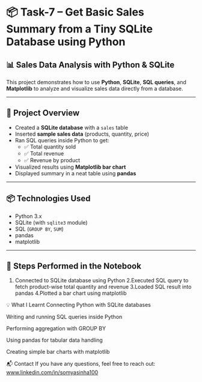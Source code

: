 # 📦 Task-7 – Get Basic Sales Summary from a Tiny SQLite Database using Python

## 📊 Sales Data Analysis with Python & SQLite

This project demonstrates how to use **Python**, **SQLite**, **SQL queries**, and **Matplotlib** to analyze and visualize sales data directly from a database.

---

## 📁 Project Overview

- Created a **SQLite database** with a `sales` table  
- Inserted **sample sales data** (products, quantity, price)  
- Ran SQL queries inside Python to get:
  - ✅ Total quantity sold
  - ✅ Total revenue
  - ✅ Revenue by product
- Visualized results using **Matplotlib bar chart**
- Displayed summary in a neat table using **pandas**

---

## 📦 Technologies Used

- Python 3.x  
- SQLite (with `sqlite3` module)  
- SQL (`GROUP BY`, `SUM`)  
- pandas  
- matplotlib  

---

## 📑 Steps Performed in the Notebook

1. Connected to SQLite database using Python
2.Executed SQL query to fetch product-wise total quantity and revenue
3.Loaded SQL result into pandas
4.Plotted a bar chart using matplotlib

💡 What I Learnt
Connecting Python with SQLite databases

Writing and running SQL queries inside Python

Performing aggregation with GROUP BY

Using pandas for tabular data handling

Creating simple bar charts with matplotlib

📬 Contact
If you have any questions, feel free to reach out:
www.linkedin.com/in/somyasinha100

